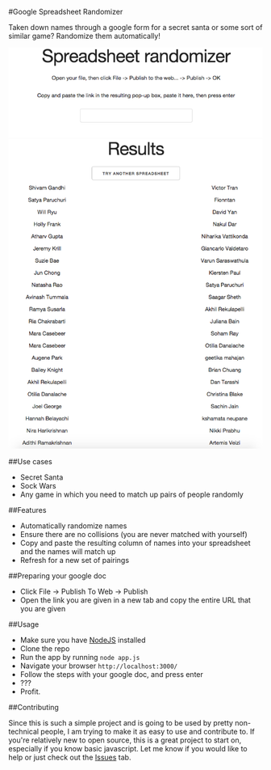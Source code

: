 #Google Spreadsheet Randomizer

Taken down names through a google form for a secret santa or some sort of similar game? Randomize them automatically!

![Index page](images/index.png)
![Results page](images/randomized.png)

##Use cases
 - Secret Santa
 - Sock Wars
 - Any game in which you need to match up pairs of people randomly

##Features
 - Automatically randomize names
 - Ensure there are no collisions (you are never matched with yourself)
 - Copy and paste the resulting column of names into your spreadsheet and the names will match up
 - Refresh for a new set of pairings

##Preparing your google doc
 - Click File -> Publish To Web -> Publish
 - Open the link you are given in a new tab and copy the entire URL that you are given

##Usage
 - Make sure you have [NodeJS](https://nodejs.org/en/) installed
 - Clone the repo
 - Run the app by running `node app.js`
 - Navigate your browser `http://localhost:3000/`
 - Follow the steps with your google doc, and press enter
 - ???
 - Profit.

##Contributing

Since this is such a simple project and is going to be used by pretty non-technical people, I am trying to make it as easy to use and contribute to. If you're relatively new to open source, this is a great project to start on, especially if you know basic javascript. Let me know if you would like to help or just check out the [Issues](https://github.com/2016rshah/secret-santa/issues) tab. 